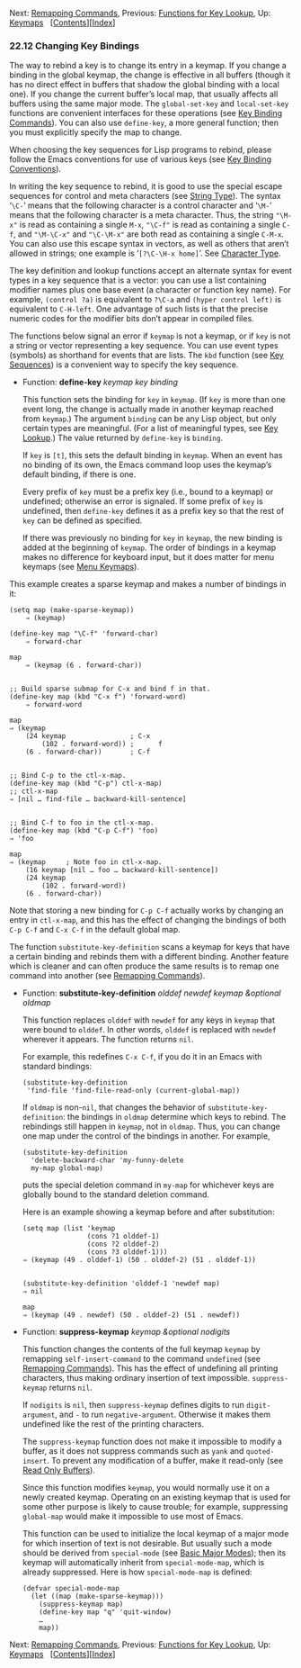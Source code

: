 <!-- This is the GNU Emacs Lisp Reference Manual
corresponding to Emacs version 27.2.

Copyright (C) 1990-1996, 1998-2021 Free Software Foundation,
Inc.

Permission is granted to copy, distribute and/or modify this document
under the terms of the GNU Free Documentation License, Version 1.3 or
any later version published by the Free Software Foundation; with the
Invariant Sections being "GNU General Public License," with the
Front-Cover Texts being "A GNU Manual," and with the Back-Cover
Texts as in (a) below.  A copy of the license is included in the
section entitled "GNU Free Documentation License."

(a) The FSF's Back-Cover Text is: "You have the freedom to copy and
modify this GNU manual.  Buying copies from the FSF supports it in
developing GNU and promoting software freedom." -->

<!-- Created by GNU Texinfo 6.7, http://www.gnu.org/software/texinfo/ -->

Next: [Remapping Commands](Remapping-Commands.html), Previous: [Functions for Key Lookup](Functions-for-Key-Lookup.html), Up: [Keymaps](Keymaps.html)   \[[Contents](index.html#SEC_Contents "Table of contents")]\[[Index](Index.html "Index")]

### 22.12 Changing Key Bindings

The way to rebind a key is to change its entry in a keymap. If you change a binding in the global keymap, the change is effective in all buffers (though it has no direct effect in buffers that shadow the global binding with a local one). If you change the current buffer’s local map, that usually affects all buffers using the same major mode. The `global-set-key` and `local-set-key` functions are convenient interfaces for these operations (see [Key Binding Commands](Key-Binding-Commands.html)). You can also use `define-key`, a more general function; then you must explicitly specify the map to change.

When choosing the key sequences for Lisp programs to rebind, please follow the Emacs conventions for use of various keys (see [Key Binding Conventions](Key-Binding-Conventions.html)).

In writing the key sequence to rebind, it is good to use the special escape sequences for control and meta characters (see [String Type](String-Type.html)). The syntax ‘`\C-`’ means that the following character is a control character and ‘`\M-`’ means that the following character is a meta character. Thus, the string `"\M-x"` is read as containing a single `M-x`, `"\C-f"` is read as containing a single `C-f`, and `"\M-\C-x"` and `"\C-\M-x"` are both read as containing a single `C-M-x`. You can also use this escape syntax in vectors, as well as others that aren’t allowed in strings; one example is ‘`[?\C-\H-x home]`’. See [Character Type](Character-Type.html).

The key definition and lookup functions accept an alternate syntax for event types in a key sequence that is a vector: you can use a list containing modifier names plus one base event (a character or function key name). For example, `(control ?a)` is equivalent to `?\C-a` and `(hyper control left)` is equivalent to `C-H-left`. One advantage of such lists is that the precise numeric codes for the modifier bits don’t appear in compiled files.

The functions below signal an error if `keymap` is not a keymap, or if `key` is not a string or vector representing a key sequence. You can use event types (symbols) as shorthand for events that are lists. The `kbd` function (see [Key Sequences](Key-Sequences.html)) is a convenient way to specify the key sequence.

*   Function: **define-key** *keymap key binding*

    This function sets the binding for `key` in `keymap`. (If `key` is more than one event long, the change is actually made in another keymap reached from `keymap`.) The argument `binding` can be any Lisp object, but only certain types are meaningful. (For a list of meaningful types, see [Key Lookup](Key-Lookup.html).) The value returned by `define-key` is `binding`.

    If `key` is `[t]`, this sets the default binding in `keymap`. When an event has no binding of its own, the Emacs command loop uses the keymap’s default binding, if there is one.

    Every prefix of `key` must be a prefix key (i.e., bound to a keymap) or undefined; otherwise an error is signaled. If some prefix of `key` is undefined, then `define-key` defines it as a prefix key so that the rest of `key` can be defined as specified.

    If there was previously no binding for `key` in `keymap`, the new binding is added at the beginning of `keymap`. The order of bindings in a keymap makes no difference for keyboard input, but it does matter for menu keymaps (see [Menu Keymaps](Menu-Keymaps.html)).

This example creates a sparse keymap and makes a number of bindings in it:

    (setq map (make-sparse-keymap))
        ⇒ (keymap)

<!---->

    (define-key map "\C-f" 'forward-char)
        ⇒ forward-char

<!---->

    map
        ⇒ (keymap (6 . forward-char))

```
```

    ;; Build sparse submap for C-x and bind f in that.
    (define-key map (kbd "C-x f") 'forward-word)
        ⇒ forward-word

<!---->

    map
    ⇒ (keymap
        (24 keymap                ; C-x
            (102 . forward-word)) ;      f
        (6 . forward-char))       ; C-f

```
```

    ;; Bind C-p to the ctl-x-map.
    (define-key map (kbd "C-p") ctl-x-map)
    ;; ctl-x-map
    ⇒ [nil … find-file … backward-kill-sentence]

```
```

    ;; Bind C-f to foo in the ctl-x-map.
    (define-key map (kbd "C-p C-f") 'foo)
    ⇒ 'foo

<!---->

    map
    ⇒ (keymap     ; Note foo in ctl-x-map.
        (16 keymap [nil … foo … backward-kill-sentence])
        (24 keymap
            (102 . forward-word))
        (6 . forward-char))

Note that storing a new binding for `C-p C-f` actually works by changing an entry in `ctl-x-map`, and this has the effect of changing the bindings of both `C-p C-f` and `C-x C-f` in the default global map.

The function `substitute-key-definition` scans a keymap for keys that have a certain binding and rebinds them with a different binding. Another feature which is cleaner and can often produce the same results is to remap one command into another (see [Remapping Commands](Remapping-Commands.html)).

*   Function: **substitute-key-definition** *olddef newdef keymap \&optional oldmap*

    This function replaces `olddef` with `newdef` for any keys in `keymap` that were bound to `olddef`. In other words, `olddef` is replaced with `newdef` wherever it appears. The function returns `nil`.

    For example, this redefines `C-x C-f`, if you do it in an Emacs with standard bindings:

        (substitute-key-definition
         'find-file 'find-file-read-only (current-global-map))

    If `oldmap` is non-`nil`, that changes the behavior of `substitute-key-definition`: the bindings in `oldmap` determine which keys to rebind. The rebindings still happen in `keymap`, not in `oldmap`. Thus, you can change one map under the control of the bindings in another. For example,

        (substitute-key-definition
          'delete-backward-char 'my-funny-delete
          my-map global-map)

    puts the special deletion command in `my-map` for whichever keys are globally bound to the standard deletion command.

    Here is an example showing a keymap before and after substitution:

        (setq map (list 'keymap
                        (cons ?1 olddef-1)
                        (cons ?2 olddef-2)
                        (cons ?3 olddef-1)))
        ⇒ (keymap (49 . olddef-1) (50 . olddef-2) (51 . olddef-1))

    ```
    ```

        (substitute-key-definition 'olddef-1 'newdef map)
        ⇒ nil

    <!---->

        map
        ⇒ (keymap (49 . newdef) (50 . olddef-2) (51 . newdef))

<!---->

*   Function: **suppress-keymap** *keymap \&optional nodigits*

    This function changes the contents of the full keymap `keymap` by remapping `self-insert-command` to the command `undefined` (see [Remapping Commands](Remapping-Commands.html)). This has the effect of undefining all printing characters, thus making ordinary insertion of text impossible. `suppress-keymap` returns `nil`.

    If `nodigits` is `nil`, then `suppress-keymap` defines digits to run `digit-argument`, and `-` to run `negative-argument`. Otherwise it makes them undefined like the rest of the printing characters.

    The `suppress-keymap` function does not make it impossible to modify a buffer, as it does not suppress commands such as `yank` and `quoted-insert`. To prevent any modification of a buffer, make it read-only (see [Read Only Buffers](Read-Only-Buffers.html)).

    Since this function modifies `keymap`, you would normally use it on a newly created keymap. Operating on an existing keymap that is used for some other purpose is likely to cause trouble; for example, suppressing `global-map` would make it impossible to use most of Emacs.

    This function can be used to initialize the local keymap of a major mode for which insertion of text is not desirable. But usually such a mode should be derived from `special-mode` (see [Basic Major Modes](Basic-Major-Modes.html)); then its keymap will automatically inherit from `special-mode-map`, which is already suppressed. Here is how `special-mode-map` is defined:

        (defvar special-mode-map
          (let ((map (make-sparse-keymap)))
            (suppress-keymap map)
            (define-key map "q" 'quit-window)
            …
            map))

Next: [Remapping Commands](Remapping-Commands.html), Previous: [Functions for Key Lookup](Functions-for-Key-Lookup.html), Up: [Keymaps](Keymaps.html)   \[[Contents](index.html#SEC_Contents "Table of contents")]\[[Index](Index.html "Index")]
